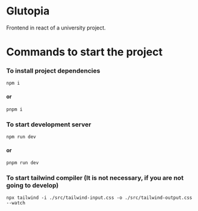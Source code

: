 # Glutopia
Frontend in react of a university project. 

# Commands to start the project
### To install project dependencies
```
npm i
```
#### or
```
pnpm i
```

### To start development server
```
npm run dev
```
#### or
```
pnpm run dev
```

### To start tailwind compiler (It is not necessary, if you are not going to develop)
```
npx tailwind -i ./src/tailwind-input.css -o ./src/tailwind-output.css --watch
```
